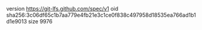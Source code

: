 version https://git-lfs.github.com/spec/v1
oid sha256:3c06df65c1b7aa779e4fb21e3c1ce0f838c497958d18535ea766ad1b1d1e9013
size 9976
